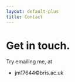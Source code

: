 ```yaml
---
layout: default-plus
title: Contact
---
```


# Get in touch.

Try emailing me, at

- jm17644©bris.ac.uk
